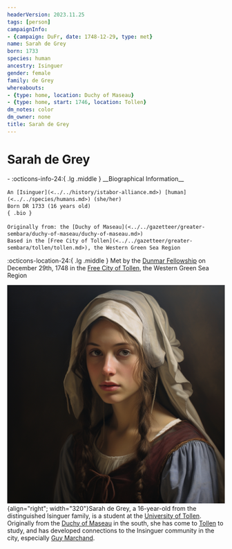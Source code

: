 ```yaml
---
headerVersion: 2023.11.25
tags: [person]
campaignInfo:
- {campaign: DuFr, date: 1748-12-29, type: met}
name: Sarah de Grey
born: 1733
species: human
ancestry: Isinguer
gender: female
family: de Grey
whereabouts:
- {type: home, location: Duchy of Maseau}
- {type: home, start: 1746, location: Tollen}
dm_notes: color
dm_owner: none
title: Sarah de Grey
---
```

# Sarah de Grey
<div class="grid cards ext-narrow-margin ext-one-column" markdown>
- :octicons-info-24:{ .lg .middle } __Biographical Information__

    An [Isinguer](<../../history/istabor-alliance.md>) [human](<../../species/humans.md>) (she/her)  
    Born DR 1733 (16 years old)  
    { .bio }

    Originally from: the [Duchy of Maseau](<../../gazetteer/greater-sembara/duchy-of-maseau/duchy-of-maseau.md>)
    Based in the [Free City of Tollen](<../../gazetteer/greater-sembara/tollen/tollen.md>), the Western Green Sea Region
</div>



:octicons-location-24:{ .lg .middle } Met by the [Dunmar Fellowship](<../pcs/dunmar-fellowship/dunmar-fellowship.md>) on December 29th, 1748 in the [Free City of Tollen](<../../gazetteer/greater-sembara/tollen/tollen.md>), the Western Green Sea Region  


![Sarah de Gray](../../assets/sarah-de-gray.png){align="right"; width="320"}Sarah de Grey, a 16-year-old from the distinguished Isinguer family, is a student at the [University of Tollen](<../../gazetteer/greater-sembara/tollen/university-of-tollen.md>). Originally from the [Duchy of Maseau](<../../gazetteer/greater-sembara/duchy-of-maseau/duchy-of-maseau.md>) in the south, she has come to [Tollen](<../../gazetteer/greater-sembara/tollen/tollen.md>) to study, and has developed connections to the Insinguer community in the city, especially [Guy Marchand](<./guy-marchand.md>).  

